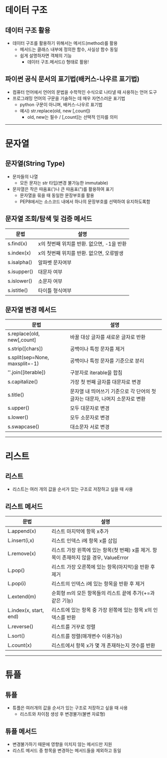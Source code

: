 # 데이터 구조
## 데이터 구조 활용
- 데이터 구조를 활용하기 위해서는 메서드(method)를 활용
  - 메서드는 클래스 내부에 정의한 함수, 사실상 함수 동일
  - 쉽게 설명하자면 객체의 기능
    - 데이터 구조.메서드() 형태로 활용!
## 파이썬 공식 문서의 표기법(배커스-나우르 표기법)
- 컴퓨터 언어에서 언어의 문법을 수학적인 수식으로 나타낼 때 사용하는 언어 도구
- 프로그래밍 언어의 구문을 기술하는 데 매우 자연스러운 표기법
  - python 구문이 아니며, 배커스-나우르 표기법
  - 예시) str.replace(old, new [,count])
    - old, new는 필수 / [,count]는 선택적 인자를 의미
---------------------
# 문자열
## 문자열(String Type)
- 문자들의 나열
  - 모든 문자는 str 타입(변경 불가능한 immutable)
- 문자열은 작은 따옴표(')나 큰 따옴표(")를 활용하여 표기
  - 문자열을 묶을 때 동일한 문장부호를 활용
  - PEP8에서는 소스코드 내에서 하나의 문장부호를 선택하여 유지하도록함
## 문자열 조회/탐색 및 검증 메서드
|문법|설명|
|---|---|
|s.find(x)|x의 첫번째 위치를 반환. 없으면, -1을 반환|
|s.index(x)|x의 첫번째 위치를 반환. 없으면, 오류발생|
|s.isalpha()|알파벳 문자여부|
|s.isupper()|대문자 여부|
|s.islower()|소문자 여부|
|s.istitle()|타이틀 형식여부|
## 문자열 변경 메서드
|문법|설명|
|---|---|
|s.replace(old, new[,count]|바꿀 대상 글자를 새로운 글자로 반환|
|s.strip([chars])|공백이나 특정 문자를 제거|
|s.split(sep=None, maxsplit=-1)|공백이나 특정 문자를 기준으로 분리|
|''.join([iterable])|구분자로 iterable을 합침|
|s.capitalize()|가장 첫 번째 글자를 대문자로 변경|
|s.title()|문자열 내 띄어쓰기 기준으로 각 단어의 첫글자는 대문자, 나머지 소문자로 변환|
|s.upper()|모두 대문자로 변경|
|s.lower()|모두 소문자로 변경|
|s.swapcase()|대소문자 서로 변경|
------------------------------------
# 리스트
## 리스트
- 리스트는 여러 개의 값을 순서가 있는 구조로 저장하고 싶을 때 사용
## 리스트 메서드
|문법|설명|
|---|---|
|L.append(x)|리스트 마지막에 항목 x추가|
|L.insert(i,x)|리스트 인덱스 i에 항목 x를 삽입|
|L.remove(x)|리스트 가장 왼쪽에 있는 항목(첫 번째) x를 제거. 항목이 존재하지 않을 경우, ValueError|
|L.pop()|리스트 가장 오른쪽에 있는 항목(마지막)을 반환 후 제거|
|L.pop(i)|리스트의 인덱스 i에 있는 항목을 반환 후 제거|
|L.extend(m)|순회형 m의 모든 항목들의 리스트 끝에 추가(+=과 같은 기능)|
|L.index(x, start, end)|리스트에 있는 항목 중 가장 왼쪾에 있는 항목 x의 인덱스를 반환|
|L.reverse()|리스트를 거꾸로 정렬|
|L.sort()|리스트를 정렬(매개변수 이용가능)|
|L.count(x)|리스트에서 항목 x가 몇 개 존재하는지 갯수를 반환|
-------------------------
# 튜플
## 튜플
- 튜플은 여러개의 값을 순서가 있는 구조로 저장하고 싶을 때 사용
  - 리스트와 차이점 생성 후 변경불가(불변 자료형)
## 튜플 메서드
- 변경불가하기 때문에 영향을 미치지 않는 메서드만 지원
- 리스트 메서드 중 항목을 변경하는 메서드들을 제외하고 동일

